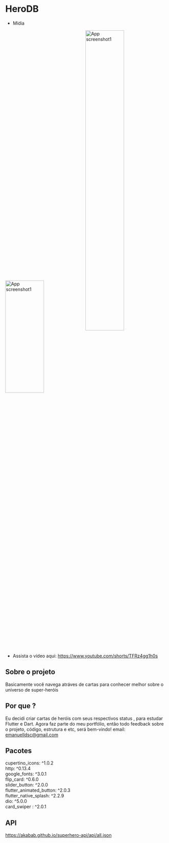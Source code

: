 # HeroDB

* Mídia
<div>
  <img align="center" src="https://user-images.githubusercontent.com/61395660/219904302-1b2995fd-4ca4-4b7b-91a4-03c77cb404fa.png" alt="App screenshot1" width="49%" height="350"/>
  <img align="center" src="https://user-images.githubusercontent.com/61395660/219904310-5099f587-8b39-4e69-bb8b-720cfbc415e1.png" alt="App screenshot1"  width="49% height="600"/>
</div>
<br>

* Assista o vídeo aqui: https://www.youtube.com/shorts/TFRz4gg1h0s

## Sobre o projeto
Basicamente você navega atráves de cartas para conhecer melhor sobre o universo de super-heróis

## Por que ? 
Eu decidi criar cartas de heróis com seus respectivos status , para estudar Flutter e Dart. Agora faz parte do meu portfólio, então todo feedback sobre o projeto, código, estrutura e etc, será bem-vindo!
email: emanuelldsc@gmail.com

## Pacotes  
cupertino_icons: ^1.0.2<br>
http: ^0.13.4<br>
google_fonts: ^3.0.1<br> 
flip_card: ^0.6.0<br>
slider_button: ^2.0.0<br>
flutter_animated_button: ^2.0.3<br>
flutter_native_splash: ^2.2.9<br>
dio: ^5.0.0<br>
card_swiper : ^2.0.1

## API 
https://akabab.github.io/superhero-api/api/all.json
